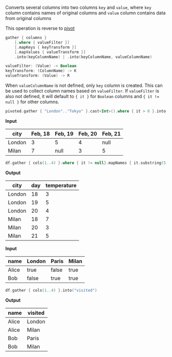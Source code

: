[//]: # (title: gather)

<!---IMPORT org.jetbrains.kotlinx.dataframe.samples.api.Modify-->

Converts several columns into two columns `key` and `value`, where `key` column contains names of original columns and `value` column contains data from original columns

This operation is reverse to [pivot](pivot.md)

```kotlin
gather { columns }
    [.where { valueFilter }]
    [.mapKeys { keyTransform }]
    [.mapValues { valueTransform }]
    .into(keyColumnName) | .into(keyColumnName, valueColumnName)

valueFilter: (Value) -> Boolean
keyTransform: (ColumnName) -> K
valueTransform: (Value) -> R 
```

When `valueColumnName` is not defined, only `key` column is created. This can be used to collect column names based on `valueFilter`. If `valueFilter` is also not defined, it will default to `{ it }` for `Boolean` columns and `{ it != null }` for other columns.

<!---FUN gather-->

```kotlin
pivoted.gather { "London".."Tokyo" }.cast<Int>().where { it > 0 }.into("city")
```

<!---END-->

**Input**

| city | Feb, 18 | Feb, 19 | Feb, 20 | Feb, 21
|--------|---------|---------|--------|---
| London | 3 | 5 | 4 | null
| Milan  | 7 | null | 3 | 5

```kotlin
df.gather { cols(1..4) }.where { it != null}.mapNames { it.substring(5) }.into("day", "temperature")
```

**Output**

| city | day | temperature
|--------|---------|---------
| London | 18 | 3
| London | 19 | 5
| London | 20 | 4
| Milan | 18 | 7
| Milan | 20 | 3
| Milan | 21 | 5


**Input**

name | London | Paris | Milan
-----|--------|-------|-------
Alice| true | false | true
Bob | false | true | true

```kotlin
df.gather { cols(1..4) }.into("visited")
```

**Output**

name | visited
-----|--------
Alice | London
Alice | Milan
Bob | Paris
Bob | Milan
